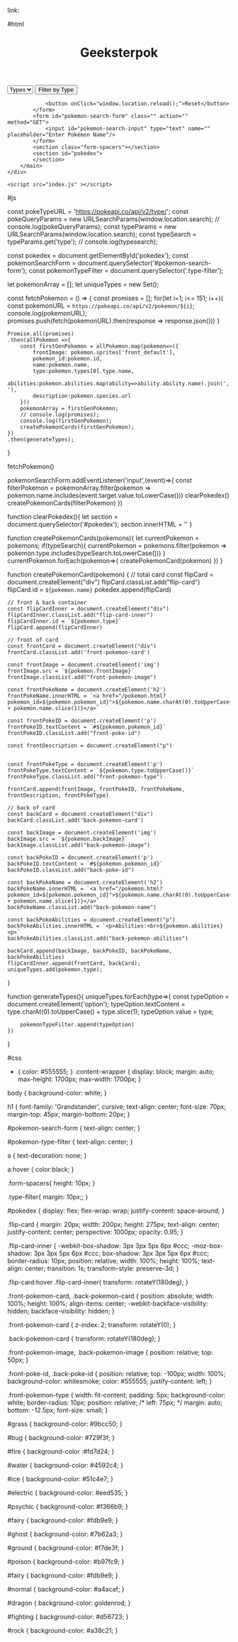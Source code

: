 link:



#html
<!DOCTYPE html>
<html lang="en">
<head>
    <meta charset="UTF-8">
    <meta name="viewport" content="width=device-width, initial-scale=1.0">
    <title>Document</title>
    <link rel="stylesheet" href="./index.css">
</head>
<body>
    <div class="content-wrapper">
        <header>
            <h1>Geeksterpok</h1>
        </header>
        <main>
            <form id="pokemon-type-filter">
                <select name="type" class="type-filter">
                    <option value="">Types</option>
                </select>
                <input type="submit" value="Filter by Type"/>
                
                <button onClick="window.location.reload();">Reset</button>
            </form>
            <form id="pokemon-search-form" class="" action="" method="GET">
                <input id="pokemon-search-input" type="text" name="" placeholder="Enter Pokémon Name"/>
            </form>
            <section class="form-spacers"></section>
            <section id="pokedex">
            </section>
        </main>  
    </div>

    <script src="index.js" ></script>
</body>
</html>


#js

const pokeTypeURL = 'https://pokeapi.co/api/v2/type/';
const pokeQueryParams = new URLSearchParams(window.location.search);
// console.log(pokeQueryParams);
const typeParams = new URLSearchParams(window.location.search);
const typeSearch = typeParams.get('type');
// console.log(typesearch);

const pokedex = document.getElementById('pokedex');
const pokemonSearchForm  = document.querySelector('#pokemon-search-form');
const pokemonTypeFilter = document.querySelector('.type-filter');

let pokemonArray = [];
let uniqueTypes = new Set();

const fetchPokemon = () => {
    const promises = [];
    for(let i=1; i<= 151; i++){
        const pokemonURL = `https://pokeapi.co/api/v2/pokemon/${i}`;
        console.log(pokemonURL);
        promises.push(fetch(pokemonURL).then(response => response.json()))
    }

    Promise.all(promises)
    .then(allPokemon =>{
        const firstGenPokemon = allPokemon.map(pokemon=>({
            frontImage: pokemon.sprites['front_default'],
            pokemon_id:pokemon.id,
            name:pokemon.name,
            type:pokemon.types[0].type.name,
            abilities:pokemon.abilities.map(ability=>ability.ability.name).join(', '),
            description:pokemon.species.url
        }))
        pokemonArray = firstGenPokemon;
        // console.log(promises);
        console.log(firstGenPokemon);
        createPokemonCards(firstGenPokemon);
    })
    .then(generateTypes);
}

fetchPokemon()

pokemonSearchForm.addEventListener('input',(event)=>{
    const filterPokemon = pokemonArray.filter(pokemon => pokemon.name.includes(event.target.value.toLowerCase()))
    clearPokedex()
    createPokemonCards(filterPokemon)
})

function clearPokedex(){
    let section = document.querySelector('#pokedex');
    section.innerHTML = ''
}

function createPokemonCards(pokemons){
    let currentPokemon = pokemons;
    if(typeSearch){
        currentPokemon = pokemons.filter(pokemon => pokemon.type.includes(typeSearch.toLowerCase()))
    }
    currentPokemon.forEach(pokemon=>{
        createPokemonCard(pokemon)
    })
}

function createPokemonCard(pokemon) {
    // total card
    const flipCard = document.createElement("div")
    flipCard.classList.add("flip-card")
    flipCard.id = `${pokemon.name}`
    pokedex.append(flipCard)
    
    // front & back container
    const flipCardInner = document.createElement("div")
    flipCardInner.classList.add("flip-card-inner")
    flipCardInner.id = `${pokemon.type}`
    flipCard.append(flipCardInner)

    // front of card
    const frontCard = document.createElement("div")
    frontCard.classList.add('front-pokemon-card')

    const frontImage = document.createElement('img')
    frontImage.src = `${pokemon.frontImage}`
    frontImage.classList.add("front-pokemon-image")

    const frontPokeName = document.createElement('h2')
    frontPokeName.innerHTML = `<a href="/pokemon.html?pokemon_id=${pokemon.pokemon_id}">${pokemon.name.charAt(0).toUpperCase() + pokemon.name.slice(1)}</a>`

    const frontPokeID = document.createElement('p')
    frontPokeID.textContent = `#${pokemon.pokemon_id}`
    frontPokeID.classList.add("front-poke-id")

    const frontDescription = document.createElement("p")
    
    
    const frontPokeType = document.createElement('p')
    frontPokeType.textContent = `${pokemon.type.toUpperCase()}`
    frontPokeType.classList.add("front-pokemon-type")

    frontCard.append(frontImage, frontPokeID, frontPokeName, frontDescription, frontPokeType)
    
    // back of card
    const backCard = document.createElement("div")
    backCard.classList.add('back-pokemon-card')

    const backImage = document.createElement('img')
    backImage.src = `${pokemon.backImage}`
    backImage.classList.add("back-pokemon-image")

    const backPokeID = document.createElement('p')
    backPokeID.textContent = `#${pokemon.pokemon_id}`
    backPokeID.classList.add("back-poke-id")

    const backPokeName = document.createElement('h2')
    backPokeName.innerHTML = `<a href="/pokemon.html?pokemon_id=${pokemon.pokemon_id}">${pokemon.name.charAt(0).toUpperCase() + pokemon.name.slice(1)}</a>`
    backPokeName.classList.add("back-pokemon-name")

    const backPokeAbilities = document.createElement("p")
    backPokeAbilities.innerHTML = `<p>Abilities:<br>${pokemon.abilities}<p>`
    backPokeAbilities.classList.add("back-pokemon-abilities")

    backCard.append(backImage, backPokeID, backPokeName, backPokeAbilities)
    flipCardInner.append(frontCard, backCard);
    uniqueTypes.add(pokemon.type);
}

function generateTypes(){
    uniqueTypes.forEach(type=>{
        const typeOption = document.createElement('option');
        typeOption.textContent = type.charAt(0).toUpperCase() + type.slice(1);
        typeOption.value = type;

        pokemonTypeFilter.append(typeOption)
    })
}


#css


* {
    color: #555555;
}
.content-wrapper {
    display: block;
    margin: auto;
    max-height: 1700px;
    max-width: 1700px;
}

body {
    background-color: white;
}

h1 {
    font-family: 'Grandstander', cursive;
    text-align: center;
    font-size: 70px;
    margin-top: 45px;
    margin-bottom: 20px;
}

#pokemon-search-form {
    text-align: center;
}

#pokemon-type-filter {
    text-align: center;
}

a {
    text-decoration: none;
}

a:hover {
    color:black;
}

.form-spacers{
    height: 10px;
}

.type-filter{
    margin: 10px;;
}

#pokedex {
    display: flex;
    flex-wrap: wrap;
    justify-content: space-around;
}

.flip-card {
    margin: 20px;
    width: 200px;
    height: 275px;
    text-align: center;
    justify-content: center;
    perspective: 1000px;
    opacity: 0.95;
}

.flip-card-inner {
    -webkit-box-shadow: 3px 3px 5px 6px #ccc;
    -moz-box-shadow: 3px 3px 5px 6px #ccc;
    box-shadow: 3px 3px 5px 6px #ccc;
    border-radius: 10px;
    position: relative;
    width: 100%;
    height: 100%;
    text-align: center;
    transition: 1s;
    transform-style: preserve-3d;
}

.flip-card:hover .flip-card-inner{
    transform: rotateY(180deg);
}


.front-pokemon-card, .back-pokemon-card {
    position: absolute;
    width: 100%;
    height: 100%;
    align-items: center;
    -webkit-backface-visibility: hidden;
    backface-visibility: hidden;
}

.front-pokemon-card {
    z-index: 2;
    transform: rotateY(0);
}

.back-pokemon-card {
    transform: rotateY(180deg);
}

.front-pokemon-image, .back-pokemon-image {
    position: relative;
    top: 50px;
}

.front-poke-id, .back-poke-id {
    position: relative;
    top: -100px;
    width: 100%;
    background-color: whitesmoke;
    color: #555555;
    justify-content: left;
}

.front-pokemon-type {
    width: fit-content;
    padding: 5px;
    background-color: white;
    border-radius: 10px;
    position: relative;
    /* left: 75px; */
    margin: auto;
    bottom: -12.5px;
    font-size: small;
}

#grass {
    background-color: #9bcc50;
}

#bug {
    background-color: #729f3f;
}

#fire {
    background-color :#fd7d24;
}

#water {
    background-color: #4592c4;
}

#ice {
    background-color: #51c4e7;
}

#electric {
    background-color: #eed535;
}

#psychic {
    background-color:  #f366b9;
}


#fairy {
    background-color: #fdb9e9;
}

#ghost {
    background-color: #7b62a3;
}

#ground {
    background-color: #f7de3f;
}

#poison {
    background-color: #b97fc9;
}

#fairy {
    background-color: #fdb9e9;
}

#normal {
    background-color: #a4acaf;
}

#dragon {
    background-color: goldenrod;
}

#fighting {
    background-color: #d56723;
}

#rock {
    background-color: #a38c21;
}

